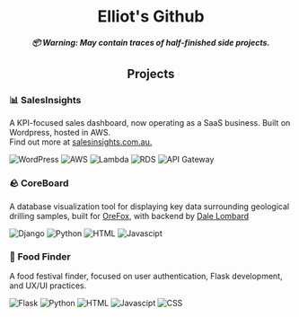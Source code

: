 <h1 align="center">
  Elliot's Github
  <h5 align="center">
    📦 Warning: May contain traces of half-finished side projects.
  </h5>
</h1>

<h2 align="center">Projects</h2>

<h3> 📊 SalesInsights </h3>
<p>A KPI-focused sales dashboard, now operating as a SaaS business. Built on Wordpress, hosted in AWS. <br> Find out more at <a href="https://salesinsights.com.au" target="_blank">salesinsights.com.au.</a></p>

![WordPress](https://img.shields.io/badge/WordPress-21759B?logo=wordpress&logoColor=white&style=plastic)
![AWS](https://img.shields.io/badge/AWS-232F3E?logo=amazonwebservices&style=plastic)
![Lambda](https://img.shields.io/badge/Lambda-FF9900?logo=awslambda&logoColor=0f0f0e&style=plastic)
![RDS](https://img.shields.io/badge/RDS-527FFF?logo=amazonrds&logoColor=white&style=plastic)
![API Gateway](https://img.shields.io/badge/API_Gateway-FF4F8B?logo=amazonapigateway&logoColor=0f0f0e&style=plastic)

<h3> 🪨 CoreBoard </h3>
<p>A database visualization tool for displaying key data surrounding geological drilling samples, built for <a href="https://github.com/OreFox" target="_blank">OreFox</a>, with backend by <a href="https://github.com/DaleLombard" target="_blank">Dale Lombard</a></p>

![Django](https://img.shields.io/badge/Django-092E20?logo=django&logoColor=black&style=plastic)
![Python](https://img.shields.io/badge/Python-3776AB?logo=python&logoColor=black&style=plastic)
![HTML](https://img.shields.io/badge/HTML5-E34F26?logo=html5&logoColor=0f0f0e&style=plastic)
![Javascipt](https://img.shields.io/badge/Javascript-F7DF1E?logo=javascript&logoColor=black&style=plastic)

<h3> 🍔 Food Finder </h3>
<p>A food festival finder, focused on user authentication, Flask development, and UX/UI practices.</p>

![Flask](https://img.shields.io/badge/Flask-000000?logo=flask&logoColor=black&style=plastic)
![Python](https://img.shields.io/badge/Python-3776AB?logo=python&logoColor=white&style=plastic)
![HTML](https://img.shields.io/badge/HTML5-E34F26?logo=html5&logoColor=0f0f0e&style=plastic)
![Javascipt](https://img.shields.io/badge/Javascript-F7DF1E?logo=javascript&logoColor=black&style=plastic)
![CSS](https://img.shields.io/badge/CSS-663399?logo=css&logoColor=black&style=plastic)
